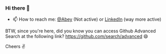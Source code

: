 ### Hi there 👋

- 📫 How to reach me: [@Abey](https://twitter.com/abey) (Not active) or [LinkedIn](https://www.linkedin.com/in/abeyabraham/) (way more active)

BTW, since you're here, did you know you can access Github Advanced Search at the following link? https://github.com/search/advanced 😄

Cheers ✌️

<!--
**abey-abraham/abey-abraham** is a ✨ _special_ ✨ repository because its `README.md` (this file) appears on your GitHub profile.

Here are some ideas to get you started:

- 🔭 I’m currently working on ...
- 🌱 I’m currently learning ...
- 👯 I’m looking to collaborate on ...
- 🤔 I’m looking for help with ...
- 💬 Ask me about ...
- 📫 How to reach me: ...
- 😄 Pronouns: ...
- ⚡ Fun fact: ...

Github Pages:
https://github.com/abey-abraham/home/blob/master/README.md is a ✨ _special_ ✨ repository 
because its `README.md` appears on https://abey-abraham.github.io/home/

-->
